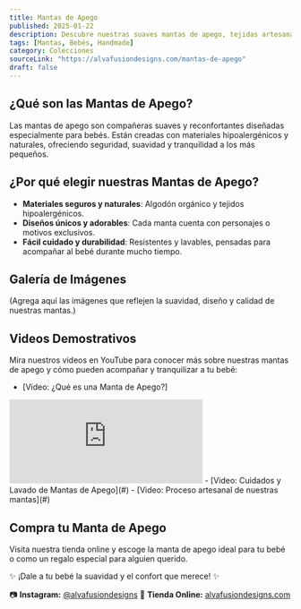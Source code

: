 ```yaml
---
title: Mantas de Apego
published: 2025-01-22
description: Descubre nuestras suaves mantas de apego, tejidas artesanalmente para bebés.
tags: [Mantas, Bebés, Handmade]
category: Colecciones
sourceLink: "https://alvafusiondesigns.com/mantas-de-apego"
draft: false
---
```


## ¿Qué son las Mantas de Apego?

Las mantas de apego son compañeras suaves y reconfortantes diseñadas especialmente para bebés. Están creadas con materiales hipoalergénicos y naturales, ofreciendo seguridad, suavidad y tranquilidad a los más pequeños.

## ¿Por qué elegir nuestras Mantas de Apego?

- **Materiales seguros y naturales**: Algodón orgánico y tejidos hipoalergénicos.
- **Diseños únicos y adorables**: Cada manta cuenta con personajes o motivos exclusivos.
- **Fácil cuidado y durabilidad**: Resistentes y lavables, pensadas para acompañar al bebé durante mucho tiempo.

## Galería de Imágenes

(Agrega aquí las imágenes que reflejen la suavidad, diseño y calidad de nuestras mantas.)

## Videos Demostrativos

Mira nuestros videos en YouTube para conocer más sobre nuestras mantas de apego y cómo pueden acompañar y tranquilizar a tu bebé:

- [Video: ¿Qué es una Manta de Apego?]
<iframe width="345" height="auto" src="https://www.youtube.com/embed/W5vsKuAGWXY?si=seAeJFVddTLJcls7" title="YouTube video player" frameborder="0" allow="accelerometer; autoplay; clipboard-write; encrypted-media; gyroscope; picture-in-picture; web-share" referrerpolicy="strict-origin-when-cross-origin" allowfullscreen></iframe>
- [Video: Cuidados y Lavado de Mantas de Apego](#)
- [Video: Proceso artesanal de nuestras mantas](#)

## Compra tu Manta de Apego

Visita nuestra tienda online y escoge la manta de apego ideal para tu bebé o como un regalo especial para alguien querido.

✨ ¡Dale a tu bebé la suavidad y el confort que merece! ✨

📷 **Instagram:** [@alvafusiondesigns](https://instagram.com/alvafusiondesigns)
🔗 **Tienda Online:** [alvafusiondesigns.com](https://cms.alvafusiondesigns.com/tienda)
